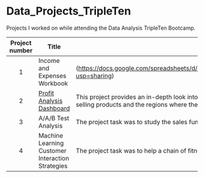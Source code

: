 # Data_Projects_TripleTen
Projects I worked on while attending the Data Analysis TripleTen Bootcamp.


| Project number | Title | Description |
| :-----------: | ----------- |----------- |
| 1 | Income and Expenses Workbook|(https://docs.google.com/spreadsheets/d/1y9H4be2GFuaeRC0ImJloQGkBes0Df3BWYxEPSysCnrQ/edit?usp=sharing) | This project  Summarizes the monthly financial performance for a business in the sixth month of operation. It served to offer insights into business practices to decide which expenses need to be lowered. |
| 2 | [Profit Analysis Dashboard](https://public.tableau.com/views/First_Dashboard_Complete_17517514472520/ProfitByState?:language=en-US&:sid=&:redirect=auth&:display_count=n&:origin=viz_share_link) | This project provides an in-depth look into a company’s practices and reveals correlations between top-selling products and the regions where they perform best.|
| 3 | A/A/B Test Analysis | The project task was to study the sales funnel and analyze the results of an A/B test for a food startup. |
| 4 | Machine Learning Customer Interaction Strategies | The project task was to help a chain of fitness clubs develop a customer retention strategy. |
